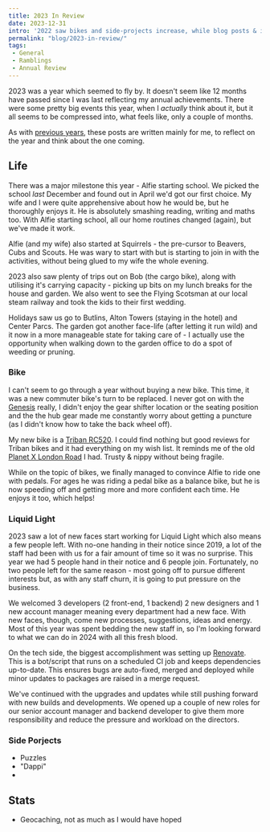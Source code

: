 ```yaml
---
title: 2023 In Review
date: 2023-12-31
intro: '2022 saw bikes and side-projects increase, while blog posts & instagram declined'
permalink: "blog/2023-in-review/"
tags:
 - General
 - Ramblings
 - Annual Review
---
```


2023 was a year which seemed to fly by. It doesn't seem like 12 months have passed since I was last reflecting my annual achievements. There were some pretty big events this year, when I _actually_ think about it, but it all seems to be compressed into, what feels like, only a couple of months.

As with [previous years](/category/annual-review/), these posts are written mainly for me, to reflect on the year and think about the one coming.

## Life

There was a major milestone this year - Alfie starting school. We picked the school _last_ December and found out in April we'd got our first choice. My wife and I were quite apprehensive about how he would be, but he thoroughly enjoys it. He is absolutely smashing reading, writing and maths too. With Alfie starting school, all our home routines changed (again), but we've made it work.

Alfie (and my wife) also started at Squirrels - the pre-cursor to Beavers, Cubs and Scouts. He was wary to start with but is starting to join in with the activities, without being glued to my wife the whole evening.

2023 also saw plenty of trips out on Bob (the cargo bike), along with utilising it's carrying capacity - picking up bits on my lunch breaks for the house and garden. We also went to see the Flying Scotsman at our local steam railway and took the kids to their first wedding.

Holidays saw us go to Butlins, Alton Towers (staying in the hotel) and Center Parcs. The garden got another face-life (after letting it run wild) and it now in a more manageable state for taking care of - I actually use the opportunity when walking down to the garden office to do a spot of weeding or pruning.

### Bike

I can't seem to go through a year without buying a new bike. This time, it was a new commuter bike's turn to be replaced. I never got on with the [Genesis](https://www.instagram.com/p/CUf7u6pIatL/) really, I didn't enjoy the gear shifter location or the seating position and the the hub gear made me constantly worry about getting a puncture (as I didn't know how to take the back wheel off).

My new bike is a [Triban RC520](https://www.decathlon.co.uk/p/road-bike-rc-520-disc-brake-prowheel-blue/_/R-p-348230). I could find nothing but good reviews for Triban bikes and it had everything on my wish list. It reminds me of the old [Planet X London Road](https://www.instagram.com/p/B0dA_UTn4_Y/) I had. Trusty & nippy without being fragile.

While on the topic of bikes, we finally managed to convince Alfie to ride one with pedals. For ages he was riding a pedal bike as a balance bike, but he is now speeding off and getting more and more confident each time. He enjoys it too, which helps!

### Liquid Light

2023 saw a lot of new faces start working for Liquid Light which also means a few people left. With no-one handing in their notice since 2019, a lot of the staff had been with us for a fair amount of time so it was no surprise. This year we had 5 people hand in their notice and 6 people join. Fortunately, no two people left for the same reason - most going off to pursue different interests but, as with any staff churn, it is going to put pressure on the business.

We welcomed 3 developers (2 front-end, 1 backend) 2 new designers and 1 new account manager meaning every department had a new face. With new faces, though, come new processes, suggestions, ideas and energy. Most of this year was spent bedding the new staff in, so I'm looking forward to what we can do in 2024 with all this fresh blood.

On the tech side, the biggest accomplishment was setting up [Renovate](https://github.com/renovatebot/renovate). This is a bot/script that runs on a scheduled CI job and keeps dependencies up-to-date. This ensures bugs are auto-fixed, merged and deployed while minor updates to packages are raised in a merge request.

We've continued with the upgrades and updates while still pushing forward with new builds and developments. We opened up a couple of new roles for our senior account manager and backend developer to give them more responsibility and reduce the pressure and workload on the directors.

### Side Porjects

- Puzzles
- "Dappi"
-


## Stats

- Geocaching, not as much as I would have hoped
